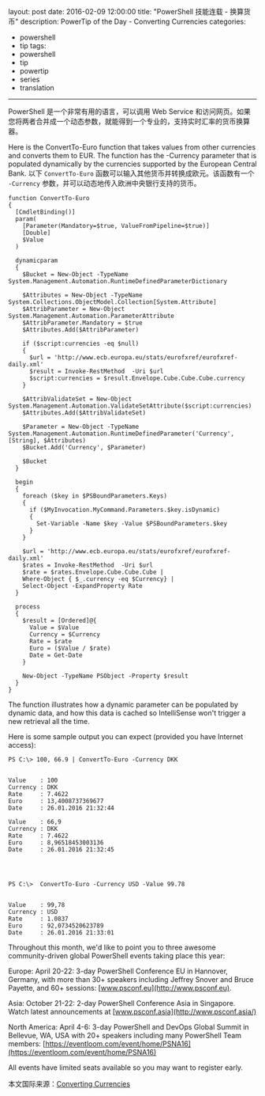 layout: post
date: 2016-02-09 12:00:00
title: "PowerShell 技能连载 - 换算货币"
description: PowerTip of the Day - Converting Currencies
categories:
- powershell
- tip
tags:
- powershell
- tip
- powertip
- series
- translation
---
PowerShell 是一个非常有用的语言，可以调用 Web Service 和访问网页。如果您将两者合并成一个动态参数，就能得到一个专业的，支持实时汇率的货币换算器。

Here is the ConvertTo-Euro function that takes values from other currencies and converts them to EUR. The function has the -Currency parameter that is populated dynamically by the currencies supported by the European Central Bank.
以下 `ConvertTo-Euro` 函数可以输入其他货币并转换成欧元。该函数有一个 `-Currency` 参数，并可以动态地传入欧洲中央银行支持的货币。


    function ConvertTo-Euro
    {
      [CmdletBinding()]
      param(
        [Parameter(Mandatory=$true, ValueFromPipeline=$true)]
        [Double]
        $Value
      )
    
      dynamicparam
      {
        $Bucket = New-Object -TypeName System.Management.Automation.RuntimeDefinedParameterDictionary
    
        $Attributes = New-Object -TypeName System.Collections.ObjectModel.Collection[System.Attribute]    
        $AttribParameter = New-Object System.Management.Automation.ParameterAttribute
        $AttribParameter.Mandatory = $true
        $Attributes.Add($AttribParameter)
        
        if ($script:currencies -eq $null)
        {
          $url = 'http://www.ecb.europa.eu/stats/eurofxref/eurofxref-daily.xml'
          $result = Invoke-RestMethod  -Uri $url
          $script:currencies = $result.Envelope.Cube.Cube.Cube.currency
        }
        
        $AttribValidateSet = New-Object System.Management.Automation.ValidateSetAttribute($script:currencies)
        $Attributes.Add($AttribValidateSet)
    
        $Parameter = New-Object -TypeName System.Management.Automation.RuntimeDefinedParameter('Currency',[String], $Attributes)
        $Bucket.Add('Currency', $Parameter)
    
        $Bucket
      }
    
      begin
      {
        foreach ($key in $PSBoundParameters.Keys)
        {
          if ($MyInvocation.MyCommand.Parameters.$key.isDynamic)
          {
            Set-Variable -Name $key -Value $PSBoundParameters.$key
          }
        }
      
        $url = 'http://www.ecb.europa.eu/stats/eurofxref/eurofxref-daily.xml'
        $rates = Invoke-RestMethod  -Uri $url
        $rate = $rates.Envelope.Cube.Cube.Cube | 
        Where-Object { $_.currency -eq $Currency} |
        Select-Object -ExpandProperty Rate
      }
    
      process
      {
        $result = [Ordered]@{
          Value = $Value
          Currency = $Currency
          Rate = $rate
          Euro = ($Value / $rate)
          Date = Get-Date
        }
        
        New-Object -TypeName PSObject -Property $result
      }
    }
    

The function illustrates how a dynamic parameter can be populated by dynamic data, and how this data is cached so IntelliSense won't trigger a new retrieval all the time.

Here is some sample output you can expect (provided you have Internet access):

     
    PS C:\> 100, 66.9 | ConvertTo-Euro -Currency DKK
    
    
    Value    : 100
    Currency : DKK
    Rate     : 7.4622
    Euro     : 13,4008737369677
    Date     : 26.01.2016 21:32:44
    
    Value    : 66,9
    Currency : DKK
    Rate     : 7.4622
    Euro     : 8,96518453003136
    Date     : 26.01.2016 21:32:45
    
    
    
    
    PS C:\>  ConvertTo-Euro -Currency USD -Value 99.78
    
    
    Value    : 99,78
    Currency : USD
    Rate     : 1.0837
    Euro     : 92,0734520623789
    Date     : 26.01.2016 21:33:01
     

 

Throughout this month, we'd like to point you to three awesome community-driven global PowerShell events taking place this year:

Europe: April 20-22: 3-day PowerShell Conference EU in Hannover, Germany, with more than 30+ speakers including Jeffrey Snover and Bruce Payette, and 60+ sessions: [www.psconf.eu](http://www.psconf.eu).

Asia: October 21-22: 2-day PowerShell Conference Asia in Singapore. Watch latest announcements at [www.psconf.asia](http://www.psconf.asia/)

North America: April 4-6: 3-day PowerShell and DevOps Global Summit in Bellevue, WA, USA with 20+ speakers including many PowerShell Team members: [https://eventloom.com/event/home/PSNA16](https://eventloom.com/event/home/PSNA16)

All events have limited seats available so you may want to register early.

<!--more-->
本文国际来源：[Converting Currencies](http://powershell.com/cs/blogs/tips/archive/2016/02/09/converting-currencies.aspx)
